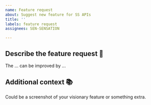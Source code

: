 ```yaml
---
name: Feature request
about: Suggest new feature for SS APIs
title: ''
labels: feature request
assignees: SEN-SENSATION

---
```


## **Describe the feature request 📃**

The ... can be improved by ...

## **Additional context 📚**

Could be a screenshot of your visionary feature or something extra.
